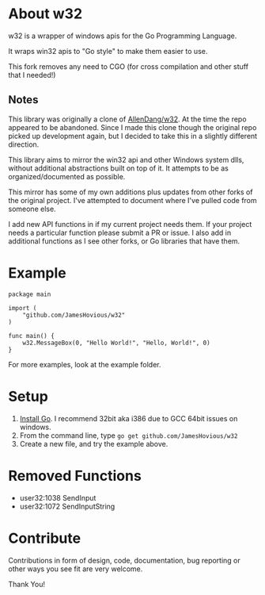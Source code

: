 About w32
==========

w32 is a wrapper of windows apis for the Go Programming Language.

It wraps win32 apis to "Go style" to make them easier to use.

This fork removes any need to CGO (for cross compilation and other stuff that I needed!)

## Notes
This library was originally a clone of [AllenDang/w32](https://github.com/AllenDang/w32). At the time the repo appeared to be abandoned. Since I made this clone though the original repo picked up development again, but I decided to take this in a slightly different direction.

This library aims to mirror the win32 api and other Windows system dlls, without additional abstractions built on top of it. It attempts to be as organized/documented as possible.

This mirror has some of my own additions plus updates from other forks of the original project. I've attempted to document where I've pulled code from someone else.

I add new API functions in if my current project needs them. If your project needs a particular function please submit a PR or issue. I also add in additional functions as I see other forks, or Go libraries that have them.


Example
=====
```
package main

import (
	"github.com/JamesHovious/w32"
)

func main() {
	w32.MessageBox(0, "Hello World!", "Hello, World!", 0)
}
```

For more examples, look at the example folder.

Setup
=====

1. [Install Go](https://golang.org/dl/). I recommend 32bit aka i386 due to GCC 64bit issues on windows.
2. From the command line, type `go get github.com/JamesHovious/w32`
3. Create a new file, and try the example above.

Removed Functions
=====
- user32:1038 SendInput
- user32:1072 SendInputString

Contribute
==========

Contributions in form of design, code, documentation, bug reporting or other ways you see fit are very welcome.

Thank You!
